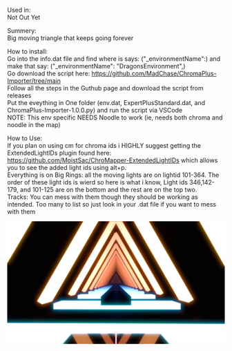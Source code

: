Used in:  
Not Out Yet

Summery:  
Big moving triangle that keeps going forever

How to install:  
Go into the info.dat file and find where is says: ("_environmentName":) and make that say: ("_environmentName": "DragonsEnvironment",)  
Go download the script here: https://github.com/MadChase/ChromaPlus-Importer/tree/main  
Follow all the steps in the Guthub page and download the script from releases  
Put the eveything in One folder (env.dat, ExpertPlusStandard.dat, and ChromaPlus-Importer-1.0.0.py) and run the script via VSCode   
NOTE: This env specific NEEDS Noodle to work (ie, needs both chroma and noodle in the map)   

How to Use:  
If you plan on using cm for chroma ids i HIGHLY suggest getting the ExtendedLightIDs plugin found here: https://github.com/MoistSac/ChroMapper-ExtendedLightIDs which allows you to see the added light ids using alt+p.   
Everything is on Big Rings: all the moving lights are on lightid 101-364. The order of these light ids is wierd so here is what i know, Light ids 346,142-179, and 101-125 are on the bottom and the rest are on the top two.  
Tracks: You can mess with them though they should be working as intended. Too many to list so just look in your .dat file if you want to mess with them   

![Alt text](PIC.png)

